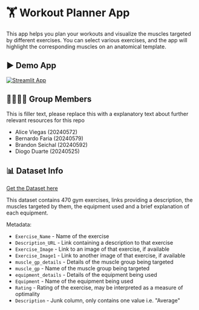 # 🏋️ Workout Planner App

This app helps you plan your workouts and visualize the muscles targeted by different exercises.
You can select various exercises, and the app will highlight the corresponding muscles on an anatomical template.

## ▶️ Demo App

[![Streamlit App](https://static.streamlit.io/badges/streamlit_badge_black_white.svg)](https://workout-planner.streamlit.app/)

## 👨‍👩‍👧‍👦 Group Members

This is filler text, please replace this with a explanatory text about further relevant resources for this repo
- Alice Viegas (20240572)
- Bernardo Faria (20240579)
- Brandon Seichal (20240592)
- Diogo Duarte (20240525)

## 📊 Dataset Info

[Get the Dataset here](https://www.kaggle.com/datasets/ambarishdeb/gym-exercises-dataset)

This dataset contains 470 gym exercises, links providing a description, the muscles targeted by them, the equipment used and a brief explanation of each equipment. 

Metadata:
- `Exercise_Name` - Name of the exercise
- `Description_URL` - Link containing a description to that exercise
- `Exercise_Image` - Link to an image of that exercise, if available
- `Exercise_Image1` - Link to another image of that exercise, if available
- `muscle_gp_details` - Details of the muscle group being targeted
- `muscle_gp` - Name of the muscle group being targeted
- `equipment_details` - Details of the equipment being used
- `Equipment` - Name of the equipment being used
- `Rating` - Rating of the exercise, may be interpreted as a measure of optimality
- `Description` - Junk column, only contains one value i.e. "Average"
